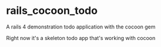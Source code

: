 # rails_cocoon_todo
A rails 4 demonstration todo application with the cocoon gem

Right now it's a skeleton todo app that's working with cocoon
